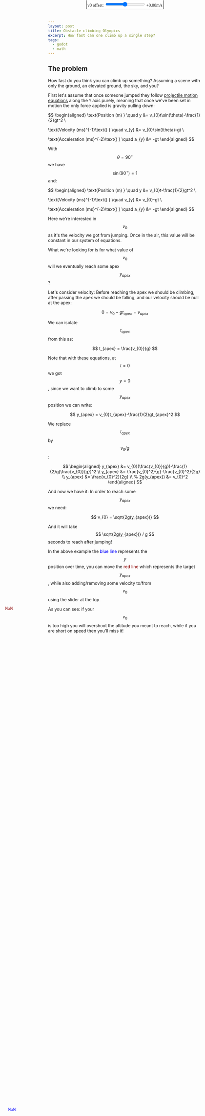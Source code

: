 ```yaml
---
layout: post
title: Obstacle-climbing Olympics
excerpt: How fast can one climb up a single step?
tags:
  - godot
  - math
---
```


## The problem

How fast do you think you can climb up something? Assuming a scene with only the ground, an elevated ground, the sky, and you?

<three-demo height="400" src="{% link /assets/js/demos/climb-demo.js %}" class="illustration interactive"></three-demo>

First let's assume that once someone jumped they follow [projectile motion equations](https://en.wikipedia.org/wiki/Projectile_motion#Kinematic_quantities) along the `Y` axis purely, meaning that once we've been set in motion the only force applied is gravity pulling down:

$$
\begin{aligned}
\text{Position (m) } \quad
y &= v_{0}t\sin(\theta)-\frac{1}{2}gt^2 \\

\text{Velocity (ms}^{-1}\text{) } \quad
v_{y} &= v_{0}\sin(\theta)-gt \\

\text{Acceleration (ms}^{-2}\text{) } \quad
a_{y} &= -gt
\end{aligned}
$$

With $$ \theta = 90^{\circ} $$ we have $$ \sin(90^{\circ}) = 1 $$ and:

$$
\begin{aligned}
\text{Position (m) } \quad
y &= v_{0}t-\frac{1}{2}gt^2 \\

\text{Velocity (ms}^{-1}\text{) } \quad
v_{y} &= v_{0}-gt \\

\text{Acceleration (ms}^{-2}\text{) } \quad
a_{y} &= -gt
\end{aligned}
$$

Here we're interested in $$ v_{0} $$ as it's the velocity we got from jumping. Once in the air, this value will be constant in our system of equations.

What we're looking for is for what value of $$ v_{0} $$ will we eventually reach some apex $$ y_{apex} $$?

Let's consider velocity: Before reaching the apex we should be climbing, after passing the apex we should be falling, and our velocity should be null at the apex:

$$
0 = v_{0}-gt_{apex} = v_{apex}
$$

We can isolate $$ t_{apex} $$ from this as:

$$
t_{apex} = \frac{v_{0}}{g}
$$

Note that with these equations, at $$ t = 0 $$ we got $$ y = 0 $$, since we want to climb to some $$ y_{apex} $$ position we can write:

$$
y_{apex} = v_{0}t_{apex}-\frac{1}{2}gt_{apex}^2
$$

We replace $$ t_{apex} $$ by $$ v_{0}/g $$:

$$
\begin{aligned}
y_{apex} &= v_{0}(\frac{v_{0}}{g})-\frac{1}{2}g(\frac{v_{0}}{g})^2 \\
y_{apex} &= \frac{v_{0}^2}{g}-\frac{v_{0}^2}{2g} \\
y_{apex} &= \frac{v_{0}^2}{2g} \\
% 2g(y_{apex}) &= v_{0}^2
\end{aligned}
$$

And now we have it: In order to reach some $$ y_{apex} $$ we need:

$$
v_{0} = \sqrt{2g(y_{apex})}
$$

And it will take $$ \sqrt{2g(y_{apex})} / g $$ seconds to reach after jumping!

<three-demo height="400" src="{% link /assets/js/demos/climb-chart.js %}" class="illustration interactive">
  <style> /* this style is leaky! */
    .consolas {
      font-family: consolas
    }
    #chart-controls {
      position: absolute;
      background-color: white;
      border: 0 solid black;
      border-width: 0 1px 1px 1px;
      padding: 3px;
      top: 1px;
      left: 50%;
      transform: translate(-50%, 0);
    }
    #chart-apex-label {
      position: absolute;
      color: darkred;
      bottom: 50%;
      left: 9%;
    }
    #chart-v0-label {
      position: absolute;
      color: blue;
      bottom: 9%;
      left: 10%;
    }
  </style>
  <span id="chart-controls" class="consolas">
    v0 offset: <input id="chart-v0-offset-input" type="range" min="-1" max="1" value="0" step="0.01" /> <label id="chart-v0-offset-label">+0.00</label>m/s
  </span>
  <label id="chart-v0-label" class="consolas">NaN</label>
  <label id="chart-apex-label" class="consolas">NaN</label>
</three-demo>

In the above example the <span style="color: blue;">blue line</span> represents the $$ y $$ position over time, you can move the <span style="color: darkred;">red line</span> which represents the target $$ y_{apex} $$, while also adding/removing some velocity to/from $$ v_{0} $$ using the slider at the top.

As you can see: if your $$ v_{0} $$ is too high you will overshoot the altitude you meant to reach, while if you are short on speed then you'll miss it!
